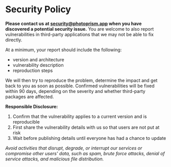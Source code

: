 # Security Policy

**Please contact us at [security@photoprism.app](mailto:security@photoprism.app) when you have discovered a potential security issue.** You are welcome to also report vulnerabilities in third-party applications that we may not be able to fix directly.

At a minimum, your report should include the following:

- version and architecture
- vulnerability description
- reproduction steps

We will then try to reproduce the problem, determine the impact and get back to you as soon as possible.
Confirmed vulnerabilities will be fixed within 90 days, depending on the severity and whether third-party
packages are affected.

**Responsible Disclosure:**

1. Confirm that the vulnerability applies to a current version and is reproducible
2. First share the vulnerability details with us so that users are not put at risk
3. Wait before publishing details until everyone has had a chance to update

*Avoid activities that disrupt, degrade, or interrupt our services or compromise other users' data, such as spam, brute force attacks, denial of service attacks, and malicious file distribution.*
